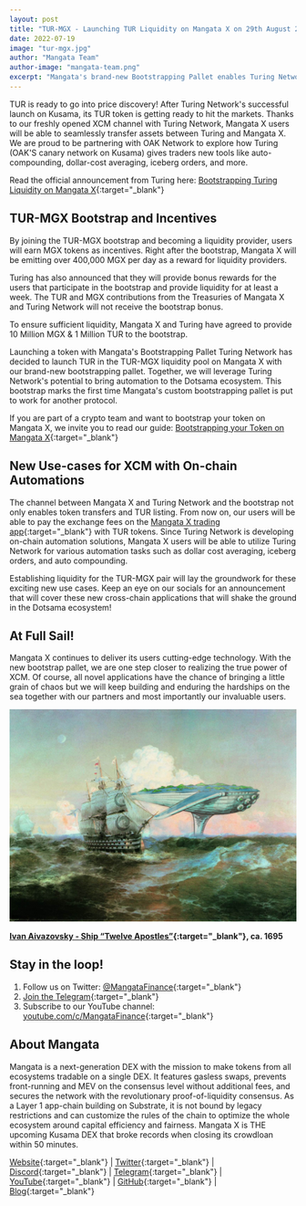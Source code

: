 ```yaml
---
layout: post
title: "TUR-MGX - Launching TUR Liquidity on Mangata X on 29th August 2022"
date: 2022-07-19
image: "tur-mgx.jpg"
author: "Mangata Team"
author-image: "mangata-team.png"
excerpt: "Mangata's brand-new Bootstrapping Pallet enables Turing Network to bring their token to DeFi. TUR is ready to go into price discovery! After Turing Network's successful launch on Kusama, its TUR token is getting ready to hit the markets. Thanks to our freshly opened XCM channel with Turing Network, Mangata X users will be able to seamlessly transfer assets between Turing and Mangata X. We are proud to be partnering with OAK Network to explore how Turing (OAK'S canary network on Kusama) gives traders new tools like auto-compounding, dollar-cost averaging, iceberg orders, and more."
---
```


TUR is ready to go into price discovery! After Turing Network's successful launch on Kusama, its TUR token is getting ready to hit the markets. Thanks to our freshly opened XCM channel with Turing Network, Mangata X users will be able to seamlessly transfer assets between Turing and Mangata X. We are proud to be partnering with OAK Network to explore how Turing (OAK'S canary network on Kusama) gives traders new tools like auto-compounding, dollar-cost averaging, iceberg orders, and more.

Read the official announcement from Turing here: [Bootstrapping Turing Liquidity on Mangata X](https://medium.com/oak-blockchain/bootstrapping-turing-liquidity-on-mangata-x-ab1c511324a9){:target="\_blank"}


## TUR-MGX Bootstrap and Incentives
By joining the TUR-MGX bootstrap and becoming a liquidity provider, users will earn MGX tokens as incentives. Right after the bootstrap, Mangata X will be emitting over 400,000 MGX per day as a reward for liquidity providers.

Turing has also announced that they will provide bonus rewards for the users that participate in the bootstrap and provide liquidity for at least a week. The TUR and MGX contributions from the Treasuries of Mangata X and Turing Network will not receive the bootstrap bonus.

To ensure sufficient liquidity, Mangata X and Turing have agreed to provide 10 Million MGX & 1 Million TUR to the bootstrap.

Launching a token with Mangata's Bootstrapping Pallet
Turing Network has decided to launch TUR in the TUR-MGX liquidity pool on Mangata X with our brand-new bootstrapping pallet. Together, we will leverage Turing Network's potential to bring automation to the Dotsama ecosystem. This bootstrap marks the first time Mangata's custom bootstrapping pallet is put to work for another protocol.

If you are part of a crypto team and want to bootstrap your token on Mangata X, we invite you to read our guide: [Bootstrapping your Token on Mangata X](https://mangata-finance.notion.site/Bootstrapping-your-token-b4bfa8629f1d4acf8ab27f540bea6a1d){:target="\_blank"}

## New Use-cases for XCM with On-chain Automations
The channel between Mangata X and Turing Network and the bootstrap not only enables token transfers and TUR listing. From now on, our users will be able to pay the exchange fees on the [Mangata X trading app](https://app.mangata.finance/){:target="\_blank"} with TUR tokens. Since Turing Network is developing on-chain automation solutions, Mangata X users will be able to utilize Turing Network for various automation tasks such as dollar cost averaging, iceberg orders, and auto compounding.

Establishing liquidity for the TUR-MGX pair will lay the groundwork for these exciting new use cases. Keep an eye on our socials for an announcement that will cover these new cross-chain applications that will shake the ground in the Dotsama ecosystem!

## At Full Sail!
Mangata X continues to deliver its users cutting-edge technology. With the new bootstrap pallet, we are one step closer to realizing the true power of XCM. Of course, all novel applications have the chance of bringing a little grain of chaos but we will keep building and enduring the hardships on the sea together with our partners and most importantly our invaluable users.

![](/assets/posts/tur-mgx-art.png)

**[Ivan Aivazovsky - Ship “Twelve Apostles”](https://commons.wikimedia.org/wiki/File:Aivasovsky_I_C_Ship_%22Twelve_Apostles%22.jpg){:target="\_blank"}, ca. 1695**

## Stay in the loop!

1. Follow us on Twitter: [@MangataFinance](https://twitter.com/MangataFinance){:target="\_blank"}
2. [Join the Telegram](https://t.me/mgtfi){:target="\_blank"}
3. Subscribe to our YouTube channel: [youtube.com/c/MangataFinance](https://www.youtube.com/c/MangataFinance){:target="\_blank"}


## About Mangata
Mangata is a next-generation DEX with the mission to make tokens from all ecosystems tradable on a single DEX. It features gasless swaps, prevents front-running and MEV on the consensus level without additional fees, and secures the network with the revolutionary proof-of-liquidity consensus. As a Layer 1 app-chain building on Substrate, it is not bound by legacy restrictions and can customize the rules of the chain to optimize the whole ecosystem around capital efficiency and fairness. Mangata X is THE upcoming Kusama DEX that broke records when closing its crowdloan within 50 minutes.

[Website](https://mangata.finance/){:target="\_blank"} &#124; [Twitter](https://twitter.com/MangataFinance){:target="\_blank"} &#124; [Discord](https://discord.com/invite/mangata){:target="\_blank"} &#124; [Telegram](https://t.me/mgtfi){:target="\_blank"} &#124; [YouTube](https://www.youtube.com/c/mangatafinance/){:target="\_blank"} &#124; [GitHub](https://github.com/mangata-finance){:target="\_blank"} &#124; [Blog](https://blog.mangata.finance/){:target="\_blank"}

